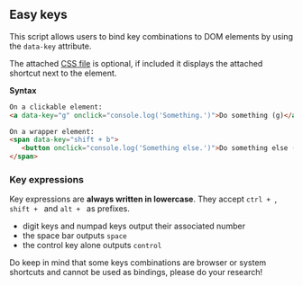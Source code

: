## Easy keys

This script allows users to bind key combinations to DOM elements by using the `data-key` attribute.

The attached [CSS file](./easy-keys.css) is optional, if included it displays the attached shortcut next to the element.

**Syntax**
```html
On a clickable element:
<a data-key="g" onclick="console.log('Something.')">Do something (g)</a>

On a wrapper element:
<span data-key="shift + b">
   <button onclick="console.log('Something else.')">Do something else (shift + b)</button>
</span>

```

### Key expressions

Key expressions are **always written in lowercase**. They accept `ctrl + `, `shift + ` and `alt + ` as prefixes.

- digit keys and numpad keys output their associated number
- the space bar outputs `space`
- the control key alone outputs `control`

Do keep in mind that some keys combinations are browser or system shortcuts and cannot be used as bindings, please do your research!